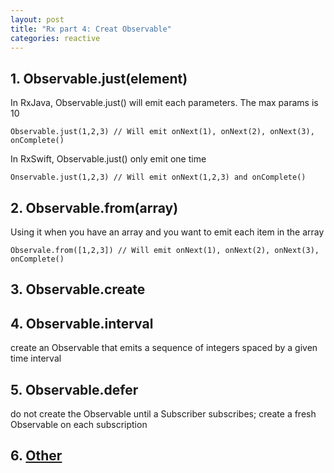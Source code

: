 ```yaml
---
layout: post
title: "Rx part 4: Creat Observable"
categories: reactive
---
```


## 1. Observable.just(element)
In RxJava, Observable.just() will emit each parameters. The max params is 10

```
Observable.just(1,2,3) // Will emit onNext(1), onNext(2), onNext(3), onComplete()
```

In RxSwift, Observable.just() only emit one time

```
Onservable.just(1,2,3) // Will emit onNext(1,2,3) and onComplete()
```

## 2. Observable.from(array)
Using it when you have an array and you want to emit each item in the array

```
Observale.from([1,2,3]) // Will emit onNext(1), onNext(2), onNext(3), onComplete()
```
## 3. Observable.create

## 4. Observable.interval
create an Observable that emits a sequence of integers spaced by a given time interval
## 5. Observable.defer
do not create the Observable until a Subscriber subscribes; create a fresh Observable on each subscription

## 6. [Other](https://github.com/ReactiveX/RxJava/wiki/Creating-Observables)
